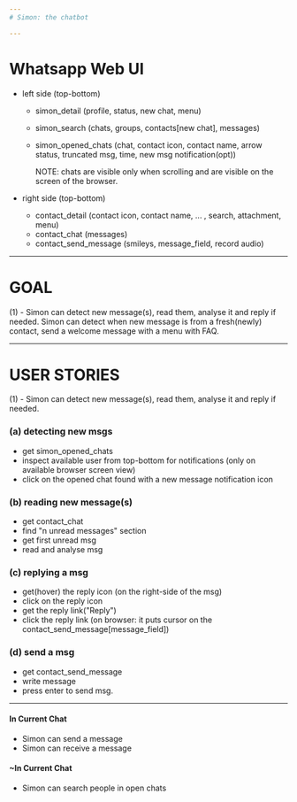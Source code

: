```yaml
---
# Simon: the chatbot

---
```

# Whatsapp Web UI
- left side (top-bottom)
  - simon_detail (profile, status, new chat, menu)
  - simon_search (chats, groups, contacts[new chat], messages)
  - simon_opened_chats (chat, contact icon, contact name, arrow status, truncated msg, time, new msg notification(opt))

    NOTE: chats are visible only when scrolling and are visible on the screen of the browser.
    
- right side (top-bottom)
  - contact_detail (contact icon, contact name, ... , search, attachment, menu)
  - contact_chat (messages)
  - contact_send_message (smileys, message_field, record audio)


---
# GOAL
(1) - Simon can detect new message(s), read them, analyse it and reply if needed.
Simon can detect when new message is from a fresh(newly) contact, send a welcome message with a menu with FAQ.


---
# USER STORIES
(1) - Simon can detect new message(s), read them, analyse it and reply if needed.

### (a) detecting new msgs
- get simon_opened_chats
- inspect available user from top-bottom for notifications (only on available browser screen view)
- click on the opened chat found with a new message notification icon

### (b) reading new message(s)
- get contact_chat
- find "n unread messages" section
- get first unread msg
- read and analyse msg

### (c) replying a msg
- get(hover) the reply icon (on the right-side of the msg)
- click on the reply icon
- get the reply link("Reply")
- click the reply link (on browser: it puts cursor on the contact_send_message[message_field])

### (d) send a msg
- get contact_send_message
- write message
- press enter to send msg.



---
#### In Current Chat
- Simon can send a message
- Simon can receive a message
#### ~In Current Chat
- Simon can search people in open chats